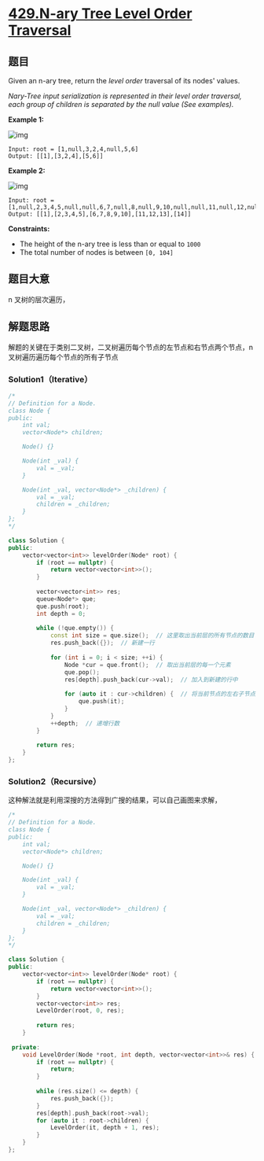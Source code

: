 # [429.N-ary Tree Level Order Traversal](https://leetcode.com/problems/n-ary-tree-level-order-traversal/)

## 题目

Given an n-ary tree, return the *level order* traversal of its nodes' values.

*Nary-Tree input serialization is represented in their level order traversal, each group of children is separated by the null value (See examples).*

 

**Example 1:**

![img](https://assets.leetcode.com/uploads/2018/10/12/narytreeexample.png)

```
Input: root = [1,null,3,2,4,null,5,6]
Output: [[1],[3,2,4],[5,6]]
```

**Example 2:**

![img](https://assets.leetcode.com/uploads/2019/11/08/sample_4_964.png)

```
Input: root = [1,null,2,3,4,5,null,null,6,7,null,8,null,9,10,null,null,11,null,12,null,13,null,null,14]
Output: [[1],[2,3,4,5],[6,7,8,9,10],[11,12,13],[14]]
```

 

**Constraints:**

- The height of the n-ary tree is less than or equal to `1000`
- The total number of nodes is between `[0, 104]`

## 题目大意

n 叉树的层次遍历，

## 解题思路

解题的关键在于类别二叉树，二叉树遍历每个节点的左节点和右节点两个节点，n 叉树遍历遍历每个节点的所有子节点

### Solution1（Iterative）

````c++
/*
// Definition for a Node.
class Node {
public:
    int val;
    vector<Node*> children;

    Node() {}

    Node(int _val) {
        val = _val;
    }

    Node(int _val, vector<Node*> _children) {
        val = _val;
        children = _children;
    }
};
*/

class Solution {
public:
    vector<vector<int>> levelOrder(Node* root) {
        if (root == nullptr) {
            return vector<vector<int>>();
        }
        
        vector<vector<int>> res;
        queue<Node*> que;
        que.push(root);
        int depth = 0;
        
        while (!que.empty()) {
            const int size = que.size();  // 这里取出当前层的所有节点的数目
            res.push_back({});  // 新建一行
            
            for (int i = 0; i < size; ++i) {
                Node *cur = que.front();  // 取出当前层的每一个元素
                que.pop();
                res[depth].push_back(cur->val);  // 加入到新建的行中
                
                for (auto it : cur->children) {  // 将当前节点的左右子节点加入到队列中，下次遍历
                    que.push(it);
                }
            }
            ++depth;  // 递增行数
        }
        
        return res;
    }
};
````

### Solution2（Recursive）

这种解法就是利用深搜的方法得到广搜的结果，可以自己画图来求解，

`````c++
/*
// Definition for a Node.
class Node {
public:
    int val;
    vector<Node*> children;

    Node() {}

    Node(int _val) {
        val = _val;
    }

    Node(int _val, vector<Node*> _children) {
        val = _val;
        children = _children;
    }
};
*/

class Solution {
public:
    vector<vector<int>> levelOrder(Node* root) {
        if (root == nullptr) {
            return vector<vector<int>>();
        }
        vector<vector<int>> res;
        LevelOrder(root, 0, res);
        
        return res;
    }
    
 private:
    void LevelOrder(Node *root, int depth, vector<vector<int>>& res) {
        if (root == nullptr) {
            return;
        }
        
        while (res.size() <= depth) {
            res.push_back({});
        }
        res[depth].push_back(root->val);
        for (auto it : root->children) {
            LevelOrder(it, depth + 1, res);
        }
    }
};
`````



